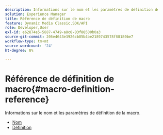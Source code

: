 ```yaml
---
description: Informations sur le nom et les paramètres de définition de la macro.
solution: Experience Manager
title: Référence de définition de macro
feature: Dynamic Media Classic,SDK/API
role: Developer,User
exl-id: e62874e5-5887-4749-a8c8-83f88500b0a3
source-git-commit: 206e4643e3926cb85b4be2189743578f88180be7
workflow-type: tm+mt
source-wordcount: '24'
ht-degree: 8%

---
```


# Référence de définition de macro{#macro-definition-reference}

Informations sur le nom et les paramètres de définition de la macro.

* [Nom](r-name-macro.md)
* [Définition](r-definition-macro.md)
